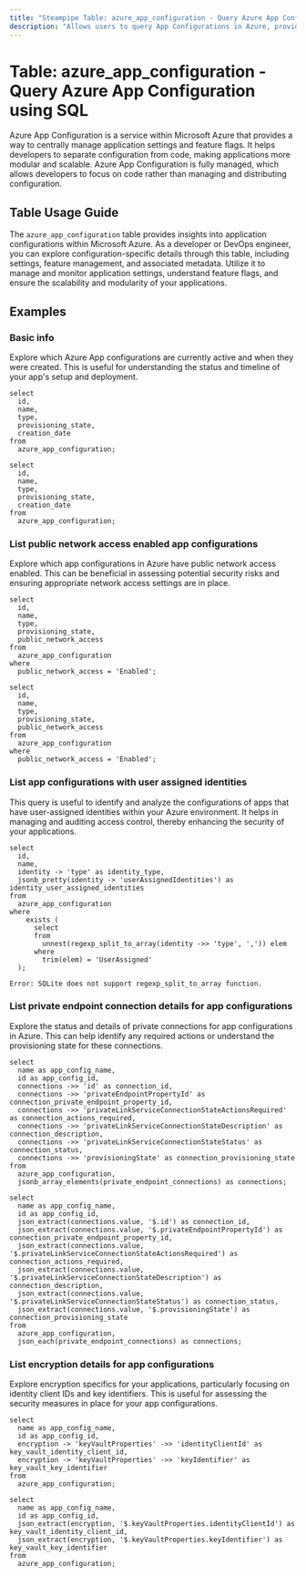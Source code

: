 ```yaml
---
title: "Steampipe Table: azure_app_configuration - Query Azure App Configuration using SQL"
description: "Allows users to query App Configurations in Azure, providing insights into application settings and feature management."
---
```


# Table: azure_app_configuration - Query Azure App Configuration using SQL

Azure App Configuration is a service within Microsoft Azure that provides a way to centrally manage application settings and feature flags. It helps developers to separate configuration from code, making applications more modular and scalable. Azure App Configuration is fully managed, which allows developers to focus on code rather than managing and distributing configuration.

## Table Usage Guide

The `azure_app_configuration` table provides insights into application configurations within Microsoft Azure. As a developer or DevOps engineer, you can explore configuration-specific details through this table, including settings, feature management, and associated metadata. Utilize it to manage and monitor application settings, understand feature flags, and ensure the scalability and modularity of your applications.

## Examples

### Basic info
Explore which Azure App configurations are currently active and when they were created. This is useful for understanding the status and timeline of your app's setup and deployment.

```sql+postgres
select
  id,
  name,
  type,
  provisioning_state,
  creation_date
from
  azure_app_configuration;
```

```sql+sqlite
select
  id,
  name,
  type,
  provisioning_state,
  creation_date
from
  azure_app_configuration;
```

### List public network access enabled app configurations
Explore which app configurations in Azure have public network access enabled. This can be beneficial in assessing potential security risks and ensuring appropriate network access settings are in place.

```sql+postgres
select
  id,
  name,
  type,
  provisioning_state,
  public_network_access
from
  azure_app_configuration
where
  public_network_access = 'Enabled';
```

```sql+sqlite
select
  id,
  name,
  type,
  provisioning_state,
  public_network_access
from
  azure_app_configuration
where
  public_network_access = 'Enabled';
```

### List app configurations with user assigned identities
This query is useful to identify and analyze the configurations of apps that have user-assigned identities within your Azure environment. It helps in managing and auditing access control, thereby enhancing the security of your applications.

```sql+postgres
select
  id,
  name,
  identity -> 'type' as identity_type,
  jsonb_pretty(identity -> 'userAssignedIdentities') as identity_user_assigned_identities
from
  azure_app_configuration
where
    exists (
      select
      from
        unnest(regexp_split_to_array(identity ->> 'type', ',')) elem
      where
        trim(elem) = 'UserAssigned'
  );
```

```sql+sqlite
Error: SQLite does not support regexp_split_to_array function.
```

### List private endpoint connection details for app configurations
Explore the status and details of private connections for app configurations in Azure. This can help identify any required actions or understand the provisioning state for these connections.

```sql+postgres
select
  name as app_config_name,
  id as app_config_id,
  connections ->> 'id' as connection_id,
  connections ->> 'privateEndpointPropertyId' as connection_private_endpoint_property_id,
  connections ->> 'privateLinkServiceConnectionStateActionsRequired' as connection_actions_required,
  connections ->> 'privateLinkServiceConnectionStateDescription' as connection_description,
  connections ->> 'privateLinkServiceConnectionStateStatus' as connection_status,
  connections ->> 'provisioningState' as connection_provisioning_state
from
  azure_app_configuration,
  jsonb_array_elements(private_endpoint_connections) as connections;
```

```sql+sqlite
select
  name as app_config_name,
  id as app_config_id,
  json_extract(connections.value, '$.id') as connection_id,
  json_extract(connections.value, '$.privateEndpointPropertyId') as connection_private_endpoint_property_id,
  json_extract(connections.value, '$.privateLinkServiceConnectionStateActionsRequired') as connection_actions_required,
  json_extract(connections.value, '$.privateLinkServiceConnectionStateDescription') as connection_description,
  json_extract(connections.value, '$.privateLinkServiceConnectionStateStatus') as connection_status,
  json_extract(connections.value, '$.provisioningState') as connection_provisioning_state
from
  azure_app_configuration,
  json_each(private_endpoint_connections) as connections;
```

### List encryption details for app configurations
Explore encryption specifics for your applications, particularly focusing on identity client IDs and key identifiers. This is useful for assessing the security measures in place for your app configurations.

```sql+postgres
select
  name as app_config_name,
  id as app_config_id,
  encryption -> 'keyVaultProperties' ->> 'identityClientId' as key_vault_identity_client_id,
  encryption -> 'keyVaultProperties' ->> 'keyIdentifier' as key_vault_key_identifier
from
  azure_app_configuration;
```

```sql+sqlite
select
  name as app_config_name,
  id as app_config_id,
  json_extract(encryption, '$.keyVaultProperties.identityClientId') as key_vault_identity_client_id,
  json_extract(encryption, '$.keyVaultProperties.keyIdentifier') as key_vault_key_identifier
from
  azure_app_configuration;
```